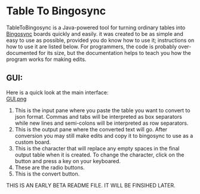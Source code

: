 # Table To Bingosync
TableToBingosync is a Java-powered tool for turning ordinary tables into [Bingosync](https://bingosync.com/) boards quickly and easily. it was created to be as simple and easy to use as possible, provided you do know how to use it; instructions on how to use it are listed below. For programmers, the code is probably over-documented for its size, but the documentation helps to teach you how the program works for making edits.

## GUI:
Here is a quick look at the main interface:<br>
[GUI.png](GUI.png)

1. This is the input pane where you paste the table you want to convert to json format. Commas and tabs will be interpreted as box separators while new lines and semi-colons will be interpreted as row separators.
2. This is the output pane where the converted text will go. After conversion you may still make edits and copy it to bingosync to use as a custom board.
3. This is the character that will replace any empty spaces in the final output table when it is created. To change the character, click on the button and press a key on your keyboared.
4. These are the radio buttons.
5. This is the convert button.

THIS IS AN EARLY BETA README FILE. IT WILL BE FINSIHED LATER.
